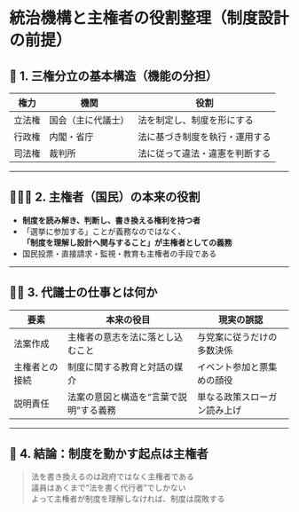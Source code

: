 # 統治機構と主権者の役割整理（制度設計の前提）

## 🧭 1. 三権分立の基本構造（機能の分担）

| 権力 | 機関 | 役割 |
|------|------|------|
| 立法権 | 国会（主に代議士） | 法を制定し、制度を形にする |
| 行政権 | 内閣・省庁 | 法に基づき制度を執行・運用する |
| 司法権 | 裁判所 | 法に従って違法・違憲を判断する |

---

## 🧑‍🤝‍🧑 2. 主権者（国民）の本来の役割

- **制度を読み解き、判断し、書き換える権利を持つ者**
- 「選挙に参加する」ことが義務なのではなく、  
  **「制度を理解し設計へ関与すること」が主権者としての義務**
- 国民投票・直接請求・監視・教育も主権者の手段である

---

## 🧑‍⚖️ 3. 代議士の仕事とは何か

| 要素 | 本来の役目 | 現実の誤認 |
|------|-------------|------------|
| 法案作成 | 主権者の意志を法に落とし込むこと | 与党案に従うだけの多数決係 |
| 主権者との接続 | 制度に関する教育と対話の媒介 | イベント参加と票集めの顔役 |
| 説明責任 | 法案の意図と構造を“言葉で説明”する義務 | 単なる政策スローガン読み上げ |

---

## 🧩 4. 結論：制度を動かす起点は主権者

> 法を書き換えるのは政府ではなく主権者である  
> 議員はあくまで“法を書く代行者”でしかない  
> よって主権者が制度を理解しなければ、制度は腐敗する

